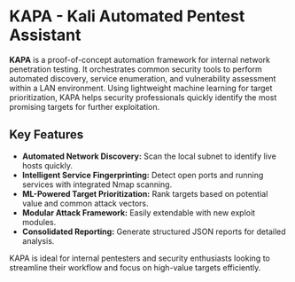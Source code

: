 # KAPA - Kali Automated Pentest Assistant

**KAPA** is a proof-of-concept automation framework for internal network penetration testing. It orchestrates common security tools to perform automated discovery, service enumeration, and vulnerability assessment within a LAN environment. Using lightweight machine learning for target prioritization, KAPA helps security professionals quickly identify the most promising targets for further exploitation.

## Key Features

* **Automated Network Discovery:** Scan the local subnet to identify live hosts quickly.
* **Intelligent Service Fingerprinting:** Detect open ports and running services with integrated Nmap scanning.
* **ML-Powered Target Prioritization:** Rank targets based on potential value and common attack vectors.
* **Modular Attack Framework:** Easily extendable with new exploit modules.
* **Consolidated Reporting:** Generate structured JSON reports for detailed analysis.

KAPA is ideal for internal pentesters and security enthusiasts looking to streamline their workflow and focus on high-value targets efficiently.


